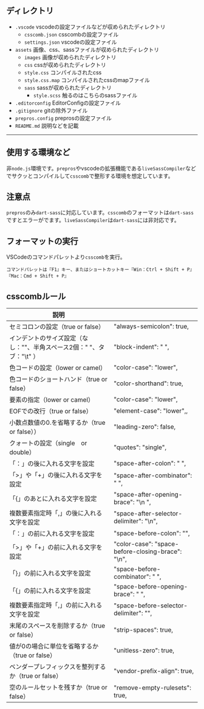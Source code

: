 ## ディレクトリ
- `.vscode` vscodeの設定ファイルなどが収められたディレクトリ
  - `csscomb.json` csscombの設定ファイル
  - `settings.json` vscodeの設定ファイル
- `assets` 画像、css、sassファイルが収められたディレクトリ
  - `images` 画像が収められたディレクトリ
  - `css` cssが収められたディレクトリ
   - `style.css` コンパイルされたcss
   - `style.css.map` コンパイルされたcssのmapファイル
  - `sass` sassが収められたディレクトリ
    - `style.scss` 触るのはこちらのsassファイル
- `.editorconfig` EditorConfigの設定ファイル
- `.gitignore` gitの除外ファイル
- `prepros.config` preprosの設定ファイル
- `README.md` 説明などを記載

-- -- -- -- -- -- -- -- -- -- -- -- -- -- -- -- -- -- --

## 使用する環境など
非`node.js`環境です。`prepros`やvscodeの拡張機能である`liveSassCompiler`などでサクッとコンパイルして`csscomb`で整形する環境を想定しています。

## 注意点
`prepros`のみ`dart-sass`に対応しています。`csscomb`のフォーマットは`dart-sass`ですとエラーがでます。`liveSassCompiler`は`dart-sass`には非対応です。

## フォーマットの実行
VSCodeのコマンドパレットより`csscomb`を実行。
```
コマンドパレットは『F1』キー、またはショートカットキー『Win：Ctrl + Shift + P』『Mac：Cmd + Shift + P』
```

## csscombルール
| 説明 |     |
| --- | --- |
| セミコロンの設定（true or false）| "always-semicolon": true, |
| インデントのサイズ設定（なし：""、半角スペース2個："  "、タブ："\t" ）| "block-indent": "  ", |
| 色コードの設定（lower or camel）| "color-case": "lower", |
| 色コードのショートハンド（true or false）| "color-shorthand": true, |
| 要素の指定（lower or camel）| "color-case": "lower", |
| EOFでの改行（true or false）| "element-case": "lower",, |
| 小数点数値の0.を省略するか（true or false））| "leading-zero": false, |
| クォートの設定（single　or double）| "quotes": "single", |
| 「：」の後に入れる文字を設定 | "space-after-colon": " ", |
| 「>」や「+」の後に入れる文字を設定| "space-after-combinator": " ", |
| 「{」のあとに入れる文字を設定 | "space-after-opening-brace": "\n  ", |
| 複数要素指定時「,」の後に入れる文字を設定 | "space-after-selector-delimiter": "\n", |
| 「：」の前に入れる文字を設定 | "space-before-colon": "", |
| 「>」や「+」の前に入れる文字を設定 | "color-case": "space-before-closing-brace": "\n", |
| 「}」の前に入れる文字を設定 | "space-before-combinator": " ", |
| 「{」の前に入れる文字を設定 | "space-before-opening-brace": " ", |
| 複数要素指定時「,」の前に入れる文字を設定 | "space-before-selector-delimiter": "", |
| 末尾のスペースを削除するか（true or false）| "strip-spaces": true, |
| 値が0の場合に単位を省略するか（true or false）| "unitless-zero": true, |
| ベンダープレフィックスを整列するか（true or false）| "vendor-prefix-align": true, |
| 空のルールセットを残すか（true or false）| "remove-empty-rulesets": true, |
